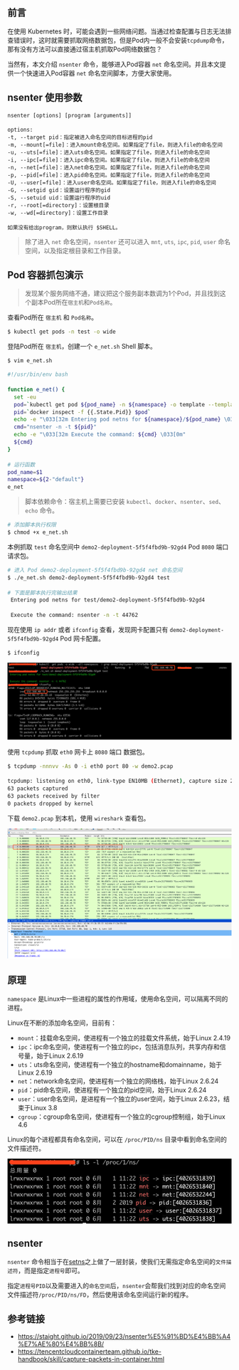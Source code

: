 ## 前言

在使用 Kubernetes 时，可能会遇到一些网络问题。当通过检查配置与日志无法排查错误时，这时就需要抓取网络数据包，但是Pod内一般不会安装`tcpdump`命令，那有没有方法可以直接通过宿主机抓取Pod网络数据包？

当然有，本文介绍 `nsenter` 命令，能够进入Pod容器 `net` 命名空间。并且本文提供一个快速进入Pod容器 `net` 命名空间脚本，方便大家使用。

## nsenter 使用参数

```
nsenter [options] [program [arguments]]

options:
-t, --target pid：指定被进入命名空间的目标进程的pid
-m, --mount[=file]：进入mount命名空间。如果指定了file，则进入file的命名空间
-u, --uts[=file]：进入uts命名空间。如果指定了file，则进入file的命名空间
-i, --ipc[=file]：进入ipc命名空间。如果指定了file，则进入file的命名空间
-n, --net[=file]：进入net命名空间。如果指定了file，则进入file的命名空间
-p, --pid[=file]：进入pid命名空间。如果指定了file，则进入file的命名空间
-U, --user[=file]：进入user命名空间。如果指定了file，则进入file的命名空间
-G, --setgid gid：设置运行程序的gid
-S, --setuid uid：设置运行程序的uid
-r, --root[=directory]：设置根目录
-w, --wd[=directory]：设置工作目录

如果没有给出program，则默认执行 $SHELL。
```

> 除了进入 `net` 命名空间，`nsenter` 还可以进入 `mnt`, `uts`, `ipc`, `pid`, `user` 命名空间，以及指定根目录和工作目录。

## Pod 容器抓包演示

> 发现某个服务网络不通，建议把这个服务副本数调为1个Pod，并且找到这个副本Pod所在`宿主机`和`Pod名称`。

查看Pod所在 `宿主机` 和 `Pod名称`。

```bash
$ kubectl get pods -n test -o wide
```

登陆Pod所在 `宿主机`，创建一个 `e_net.sh` Shell 脚本。

```bash
$ vim e_net.sh
```

```bash
#!/usr/bin/env bash

function e_net() {
  set -eu
  pod=`kubectl get pod ${pod_name} -n ${namespace} -o template --template='{{range .status.containerStatuses}}{{.containerID}}{{end}}' | sed 's/docker:\/\/\(.*\)$/\1/'`
  pid=`docker inspect -f {{.State.Pid}} $pod`
  echo -e "\033[32m Entering pod netns for ${namespace}/${pod_name} \033[0m\n"
  cmd="nsenter -n -t ${pid}"
  echo -e "\033[32m Execute the command: ${cmd} \033[0m"
  ${cmd}
}

# 运行函数
pod_name=$1
namespace=${2-"default"}
e_net
```

> 脚本依赖命令：宿主机上需要已安装 `kubectl`、`docker`、`nsenter`、`sed`、`echo` 命令。

```bash
# 添加脚本执行权限
$ chmod +x e_net.sh
```

本例抓取 `test` 命名空间中 `demo2-deployment-5f5f4fbd9b-92gd4` Pod `8080` 端口请求包。

```bash
# 进入 Pod demo2-deployment-5f5f4fbd9b-92gd4 net 命名空间
$ ./e_net.sh demo2-deployment-5f5f4fbd9b-92gd4 test

# 下面是脚本执行完输出结果
 Entering pod netns for test/demo2-deployment-5f5f4fbd9b-92gd4

 Execute the command: nsenter -n -t 44762
```

现在使用 `ip addr` 或者 `ifconfig` 查看，发现网卡配置只有 `demo2-deployment-5f5f4fbd9b-92gd4` Pod 网卡配置。

```bash
$ ifconfig
```

![](/img/k8s-nsenter-1.png)

使用 `tcpdump` 抓取 `eth0` 网卡上 `8080` 端口 数据包。

```bash
$ tcpdump -nnnvv -As 0 -i eth0 port 80 -w demo2.pcap

tcpdump: listening on eth0, link-type EN10MB (Ethernet), capture size 262144 bytes
63 packets captured
63 packets received by filter
0 packets dropped by kernel
```

下载 `demo2.pcap` 到本机，使用 `wireshark` 查看包。

![](/img/k8s-nsenter-2.png)

## 原理

`namespace` 是Linux中一些进程的属性的作用域，使用命名空间，可以隔离不同的进程。

Linux在不断的添加命名空间，目前有：

- `mount`：挂载命名空间，使进程有一个独立的挂载文件系统，始于Linux 2.4.19
- `ipc`：ipc命名空间，使进程有一个独立的ipc，包括消息队列，共享内存和信号量，始于Linux 2.6.19
- `uts`：uts命名空间，使进程有一个独立的hostname和domainname，始于Linux 2.6.19
- `net`：network命名空间，使进程有一个独立的网络栈，始于Linux 2.6.24
- `pid`：pid命名空间，使进程有一个独立的pid空间，始于Linux 2.6.24
- `user`：user命名空间，是进程有一个独立的user空间，始于Linux 2.6.23，结束于Linux 3.8
- `cgroup`：cgroup命名空间，使进程有一个独立的cgroup控制组，始于Linux 4.6

Linux的每个进程都具有命名空间，可以在 `/proc/PID/ns` 目录中看到命名空间的文件描述符。

![](/img/k8s-nsenter-3.png)

## nsenter

`nsenter` 命令相当于在[setns](http://www.man7.org/linux/man-pages/man2/setns.2.html)之上做了一层封装，使我们无需指定命名空间的`文件描述符`，而是指定`进程号`即可。

指定`进程号PID`以及需要进入的`命名空间`后，`nsenter`会帮我们找到对应的命名空间文件描述符`/proc/PID/ns/FD`，然后使用该命名空间运行新的程序。

## 参考链接

- https://staight.github.io/2019/09/23/nsenter%E5%91%BD%E4%BB%A4%E7%AE%80%E4%BB%8B/
- https://tencentcloudcontainerteam.github.io/tke-handbook/skill/capture-packets-in-container.html
